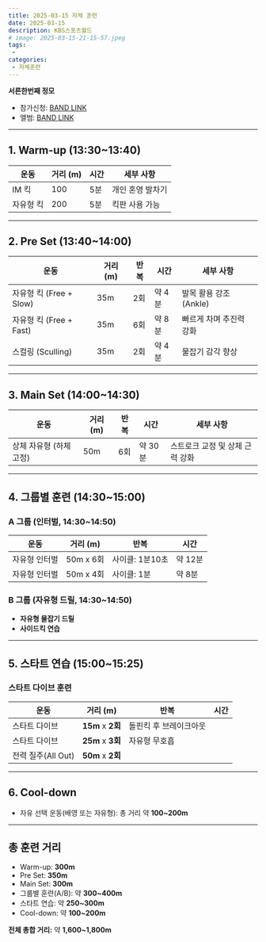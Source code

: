 ```yaml
---
title: 2025-03-15 자체 훈련
date: 2025-03-15
description: KBS스포츠월드
# image: 2025-03-15-21-15-57.jpeg
tags:
 - 
categories:
 - 자체훈련
---
```


**서른한번째 정모**

- 참가신청: [BAND LINK](https://band.us/band/93484357/schedule/4%2F93484357%2F615934027%2F19700101)
- 앨범: [BAND LINK](https://band.us/band/93484357/album/85426770)

---

## **1. Warm-up (13:30~13:40)**  
| 운동 | 거리 (m) | 시간 | 세부 사항 |
|------|----------|------|-----------|
| IM 킥 | 100 | 5분 | 개인 혼영 발차기 |
| 자유형 킥 | 200 | 5분 | 킥판 사용 가능 |

---

## **2. Pre Set (13:40~14:00)**  
| 운동 | 거리 (m) | 반복 | 시간 | 세부 사항 |
|------|----------|------|------|-----------|
| 자유형 킥 (Free + Slow) | 35m | 2회 | 약 4분 | 발목 활용 강조 (Ankle) |
| 자유형 킥 (Free + Fast) | 35m | 6회 | 약 8분 | 빠르게 차며 추진력 강화 |
| 스컬링 (Sculling) | 35m | 2회 | 약 4분 | 물잡기 감각 향상 |

---

## **3. Main Set (14:00~14:30)**  
| 운동 | 거리 (m) | 반복 | 시간 | 세부 사항 |
|------|----------|------|------|-----------|
| 상체 자유형 (하체 고정) | 50m | 6회 | 약 30분 | 스트로크 교정 및 상체 근력 강화 |

---

## **4. 그룹별 훈련 (14:30~15:00)**  

### **A 그룹 (인터벌, 14:30~14:50)**  
| 운동                | 거리 (m)   | 반복        | 시간       |
|---------------------|------------|-------------|------------|
| 자유형 인터벌       | 50m x 6회  | 사이클: 1분10초 | 약 12분    |
| 자유형 인터벌       | 50m x 4회  | 사이클: 1분    | 약 8분     |

### **B 그룹 (자유형 드릴, 14:30~14:50)**  
- **자유형 물잡기 드릴**  
- **사이드킥 연습**  

---

## **5. 스타트 연습 (15:00~15:25)**  

### 스타트 다이브 훈련
| 운동                | 거리 (m)   | 반복        | 시간       |
|---------------------|------------|-------------|------------|
| 스타트 다이브       | **15m**    x **2회**     | 돌핀킥 후 브레이크아웃 |
| 스타트 다이브       | **25m**    x **3회**     | 자유형 무호흡         |
| 전력 질주(All Out)  | **50m**    x **2회**     |

---

## **6. Cool-down**
- 자유 선택 운동(배영 또는 자유형): 총 거리 약 **100~200m**

---

## 총 훈련 거리
- Warm-up: **300m**
- Pre Set: **350m**
- Main Set: **300m**
- 그룹별 훈련(A/B): 약 **300~400m**
- 스타트 연습: 약 **250~300m**
- Cool-down: 약 **100~200m**

**전체 총합 거리:** 약 **1,600~1,800m**

